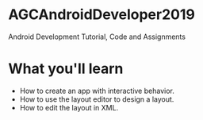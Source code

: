 # AGCAndroidDeveloper2019
Android Development Tutorial, Code and Assignments

# What you'll learn
- How to create an app with interactive behavior.
- How to use the layout editor to design a layout.
- How to edit the layout in XML.
